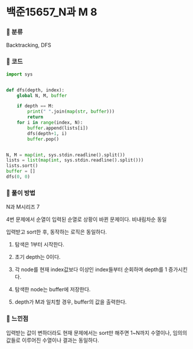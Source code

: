 # 백준15657\_N과 M 8

### &#127822; 분류

Backtracking, DFS

### &#127822; 코드

```python
import sys


def dfs(depth, index):
    global N, M, buffer

    if depth == M:
        print(" ".join(map(str, buffer)))
        return
    for i in range(index, N):
        buffer.append(lists[i])
        dfs(depth+1, i)
        buffer.pop()


N, M = map(int, sys.stdin.readline().split())
lists = list(map(int, sys.stdin.readline().split()))
lists.sort()
buffer = []
dfs(0, 0)

```

### &#127822; 풀이 방법

N과 M시리즈 7

4번 문제에서 순열이 입력된 순열로 상황이 바뀐 문제이다. 비내림차순 동일

입력받고 sort한 후, 동작하는 로직은 동일하다.

1. 탐색은 1부터 시작한다.

2. 초기 depth는 0이다.
    
3. 각 node를 현재 index값보다 이상인 index들부터 순회하며 depth를 1 증가시킨다.

4. 탐색한 node는 buffer에 저장한다.

5. depth가 M과 일치할 경우, buffer의 값을 출력한다.


### &#127822; 느낀점

입력받는 값이 변하더라도 현재 문제에서는 sort만 해주면 1~N까지 수열이나, 임의의 값들로 이루어진 수열이나 결과는 동일하다.